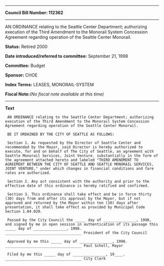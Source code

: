 

********

**Council Bill Number: 112362**
********

 AN ORDINANCE relating to the Seattle Center Department; authorizing execution of the Third Amendment to the Monorail System Concession Agreement regarding operation of the Seattle Center Monorail.

**Status:** Retired 2000
   
   
**Date introduced/referred to committee:** September 21, 1998
   
**Committee:** Budget
   
**Sponsor:** CHOE
   
   
**Index Terms:** LEASES, MONORAIL-SYSTEM

**Fiscal Note:**_(No fiscal note available at this time)_

********

**Text**
   
```
 AN ORDINANCE relating to the Seattle Center Department; authorizing execution of the Third Amendment to the Monorail System Concession Agreement regarding operation of the Seattle Center Monorail.

 BE IT ORDAINED BY THE CITY OF SEATTLE AS FOLLOWS:

 Section 1. As requested by the Director of Seattle Center and recommended by the Mayor, said Director is hereby authorized to execute, for and on behalf of The City of Seattle, an agreement with Seattle Monorail Services, Joint Venture. substantially in the form of the agreement attached hereto and labeled "THIRD AMENDMENT TO AGREEMENT BETWEEN THE CITY OF SEATTLE AND SEATTLE MONORAIL SERVICES, JOINT VENTURE," under which changes in financial conditions and fare rates are authorized.

 Section 2. Any act consistent with the authority and prior to the effective date of this ordinance is hereby ratified and confirmed.

 Section 3. This ordinance shall take effect and be in force thirty (30) days from and after its approval by the Mayor, but if not approved and returned by the Mayor within ten (10) days after presentation, it shall take effect as provided by Municipal Code Section 1.04.020.

 Passed by the City Council the _____ day of _______________, 1998, and signed by me in open session in authentication of its passage this _____ day of _______________, 1998. ___________________________________ President of the City Council

 Approved by me this _____ day of _______________, 1998. ___________________________________ Paul Schell, Mayor

 Filed by me this _____ day of _______________, 19____. ___________________________________ City Clerk

```
